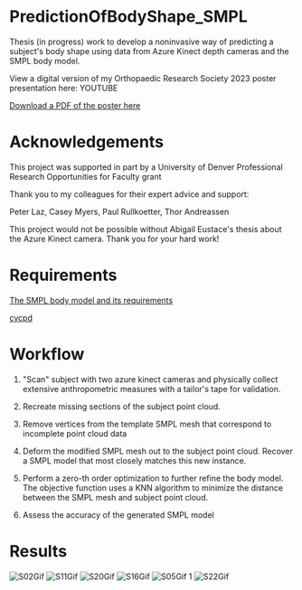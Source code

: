 # PredictionOfBodyShape_SMPL
Thesis (in progress) work to develop a noninvasive way of predicting a subject's body shape using data from Azure Kinect depth cameras and the SMPL body model.

View a digital version of my Orthopaedic Research Society 2023 poster presentation here: YOUTUBE

[Download a PDF of the poster here](https://tinyurl.com/bdctxjku)

# Acknowledgements 
This project was supported in part by a University of Denver Professional Research Opportunities for Faculty grant

Thank you to my colleagues for their expert advice and support:

Peter Laz, Casey Myers, Paul Rullkoetter, Thor Andreassen

This project would not be possible without Abigail Eustace's thesis about the Azure Kinect camera. Thank you for your hard work!

# Requirements
[The SMPL body model and its requirements](https://smpl.is.tue.mpg.de/)

[cycpd](https://github.com/gattia/cycpd)

# Workflow
1. "Scan" subject with two azure kinect cameras and physically collect extensive anthropometric measures with a tailor's tape for validation. 


2. Recreate missing sections of the subject point cloud.

3. Remove vertices from the template SMPL mesh that correspond to incomplete point cloud data

4. Deform the modified SMPL mesh out to the subject point cloud. Recover a SMPL model that most closely matches this new instance. 

5. Perform a zero-th order optimization to further refine the body model. The objective function uses a KNN algorithm to minimize the distance between the SMPL mesh and subject point cloud.  

6. Assess the accuracy of the generated SMPL model

# Results
![S02Gif](https://user-images.githubusercontent.com/67296859/218332402-98c949fc-e8ad-4844-a71b-65745d4b6e06.gif) 
![S11Gif](https://user-images.githubusercontent.com/67296859/218332432-0edd0de7-8b55-4e26-bb3a-1f9f71b6c103.gif) 
![S20Gif](https://user-images.githubusercontent.com/67296859/218332629-72865de4-bc88-4301-b0c6-f64767d11ad8.gif)
![S16Gif](https://user-images.githubusercontent.com/67296859/218332677-bff3f9f8-f339-4d18-8f1b-b96dddca54a6.gif)
![S05Gif 1](https://user-images.githubusercontent.com/67296859/218332913-d2bb02e3-c7d7-4d5c-b061-9c60496adec5.gif)
![S22Gif](https://user-images.githubusercontent.com/67296859/218332864-4648edcc-d5fa-4eaa-b31e-38d3a80d3038.gif)

